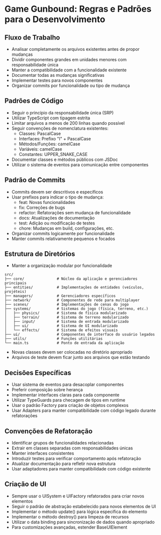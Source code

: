 # Game Gunbound: Regras e Padrões para o Desenvolvimento

## Fluxo de Trabalho
- Analisar completamente os arquivos existentes antes de propor mudanças
- Dividir componentes grandes em unidades menores com responsabilidade única
- Manter a compatibilidade com a funcionalidade existente
- Documentar todas as mudanças significativas
- Implementar testes para novos componentes
- Organizar commits por funcionalidade ou tipo de mudança

## Padrões de Código
- Seguir o princípio da responsabilidade única (SRP)
- Utilizar TypeScript com tipagem estrita
- Limitar arquivos a menos de 200 linhas quando possível
- Seguir convenções de nomenclatura existentes:
  - Classes: PascalCase
  - Interfaces: Prefixo "I" + PascalCase
  - Métodos/Funções: camelCase
  - Variáveis: camelCase
  - Constantes: UPPER_SNAKE_CASE
- Documentar classes e métodos públicos com JSDoc
- Utilizar o sistema de eventos para comunicação entre componentes

## Padrão de Commits
- Commits devem ser descritivos e específicos
- Usar prefixos para indicar o tipo de mudança:
  - feat: Novas funcionalidades
  - fix: Correções de bugs
  - refactor: Refatorações sem mudança de funcionalidade
  - docs: Atualizações de documentação
  - test: Adição ou modificação de testes
  - chore: Mudanças em build, configurações, etc.
- Organizar commits logicamente por funcionalidade
- Manter commits relativamente pequenos e focados

## Estrutura de Diretórios
- Manter a organização modular por funcionalidade
```
src/
├── core/               # Núcleo da aplicação e gerenciadores principais
├── entities/           # Implementações de entidades (veículos, projéteis)
├── managers/           # Gerenciadores específicos
├── network/            # Componentes de rede para multiplayer
├── scenes/             # Implementações de cenas do jogo
├── systems/            # Sistemas do jogo (física, terreno, etc.)
│   ├── physics/        # Sistema de física modularizado
│   ├── terrain/        # Sistema de terreno modularizado
│   ├── input/          # Sistema de entrada modularizado
│   ├── ui/             # Sistema de UI modularizado
│   └── effects/        # Sistema de efeitos visuais
├── ui/                 # Componentes de interface do usuário legados
├── utils/              # Funções utilitárias
└── main.ts             # Ponto de entrada da aplicação
```
- Novas classes devem ser colocadas no diretório apropriado
- Arquivos de teste devem ficar junto aos arquivos que estão testando

## Decisões Específicas
- Usar sistema de eventos para desacoplar componentes
- Preferir composição sobre herança
- Implementar interfaces claras para cada componente
- Utilizar TypeGuards para checagem de tipos em runtime
- Usar o padrão Factory para criação de objetos complexos
- Usar Adapters para manter compatibilidade com código legado durante refatorações

## Convenções de Refatoração
- Identificar grupos de funcionalidades relacionadas
- Extrair em classes separadas com responsabilidades únicas
- Manter interfaces consistentes
- Introduzir testes para verificar comportamento após refatoração
- Atualizar documentação para refletir nova estrutura
- Usar adaptadores para manter compatibilidade com código existente

## Criação de UI
- Sempre usar o UISystem e UIFactory refatorados para criar novos elementos
- Seguir o padrão de abstração estabelecido para novos elementos de UI
- Implementar o método update() para lógica específica do elemento
- Implementar o método destroy() para limpeza de recursos
- Utilizar o data binding para sincronização de dados quando apropriado
- Para customizações avançadas, estender BaseUIElement

